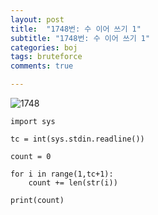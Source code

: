 ```yaml
---
layout: post
title:  "1748번: 수 이어 쓰기 1"
subtitle: "1748번: 수 이어 쓰기 1"
categories: boj
tags: bruteforce
comments: true

---
```

![1748](https://user-images.githubusercontent.com/56789064/88223022-ce3b1180-cca1-11ea-92cd-49854624960a.jpg)

```
import sys  
  
tc = int(sys.stdin.readline())  
  
count = 0  
  
for i in range(1,tc+1):  
    count += len(str(i))  
  
print(count)
```